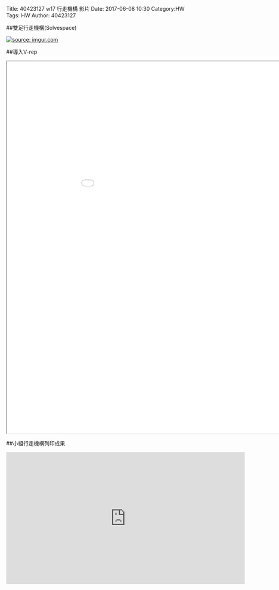 Title: 40423127 w17 行走機構 影片
Date: 2017-06-08 10:30
Category:HW
Tags: HW
Author: 40423127


<!-- PELICAN_END_SUMMARY -->
##雙足行走機構(Solvespace)

<a href="http://imgur.com/N7FEdqS"><img src="http://i.imgur.com/N7FEdqS.png" title="source: imgur.com" /></a>

##導入V-rep

<iframe src="./../data/vrepp.png" width="1000" height="1000"></iframe >


##小組行走機構列印成果


<iframe src="https://player.vimeo.com/video/222340552" width="640" height="355" frameborder="0" webkitallowfullscreen mozallowfullscreen allowfullscreen></iframe>


